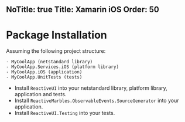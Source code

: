 NoTitle: true
Title: Xamarin iOS
Order: 50
---

# Package Installation

Assuming the following project structure:

```
- MyCoolApp (netstandard library)
- MyCoolApp.Services.iOS (platform library)
- MyCoolApp.iOS (application)
- MyCoolApp.UnitTests (tests)
```

* Install `ReactiveUI` into your netstandard library, platform library, application and tests.
* Install `ReactiveMarbles.ObservableEvents.SourceGenerator` into your application.
* Install `ReactiveUI.Testing` into your tests.
